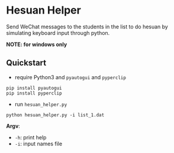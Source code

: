 # Hesuan Helper

Send WeChat messages to the students in the list to do hesuan by simulating
keyboard input through python.

**NOTE: for windows only**

## Quickstart

- require Python3 and `pyautogui` and `pyperclip`

```
pip install pyautogui
pip install pyperclip
```

- run `hesuan_helper.py`

```
python hesuan_helper.py -i list_1.dat
```

**Argv**:

- `-h`: print help
- `-i`: input names file
